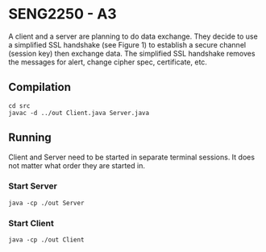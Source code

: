 # SENG2250 - A3

A client and a server are planning to do data exchange. They decide to use a simplified SSL
handshake (see Figure 1) to establish a secure channel (session key) then exchange data. The
simplified SSL handshake removes the messages for alert, change cipher spec, certificate, etc. 

## Compilation
    
    cd src
    javac -d ../out Client.java Server.java

## Running
Client and Server need to be started in separate terminal sessions.
It does not matter what order they are started in.

### Start Server

    java -cp ./out Server

### Start Client

    java -cp ./out Client